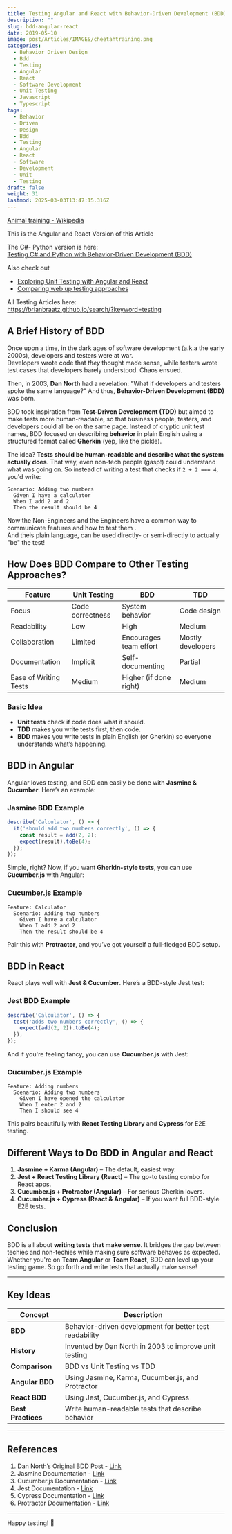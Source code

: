 ```yaml
---
title: Testing Angular and React with Behavior-Driven Development (BDD)
description: ""
slug: bdd-angular-react
date: 2019-05-10
image: post/Articles/IMAGES/cheetahtraining.png
categories:
  - Behavior Driven Design
  - Bdd
  - Testing
  - Angular
  - React
  - Software Development
  - Unit Testing
  - Javascript
  - Typescript
tags:
  - Behavior
  - Driven
  - Design
  - Bdd
  - Testing
  - Angular
  - React
  - Software
  - Development
  - Unit
  - Testing
draft: false
weight: 31
lastmod: 2025-03-03T13:47:15.316Z
---
```

[Animal training - Wikipedia](https://en.wikipedia.org/wiki/Animal_training)

This is the Angular and React Version of this Article

The C#- Python version is here:\
[Testing C# and Python with Behavior-Driven Development (BDD)](/post/Articles/_25new/BDD-Testing%20CSharp%20Python.md)

Also check out

* [Exploring Unit Testing with Angular and React](/post/Articles/_25new/Exploring%20Unit%20Testing%20Angular%20and%20React.md)
* [Comparing web up testing approaches](/post/Articles/_new6/Comparing%20web%20up%20testing%20approaches.md)

All Testing Articles here:\
https://brianbraatz.github.io/search/?keyword=testing

<!-- 
# Behavior Driven Design (BDD): Its History and How It Relates to Testing

## Once Upon a Time in Software Land...

You ever looked at a test case and thought, "What on Earth is this even testing?" You're not alone. Developers and testers have been scratching their heads at cryptic unit tests for years. Enter **Behavior Driven Development (BDD)**—the hero we didn't know we needed but totally deserve.

Imagine it's 2003. The internet is slow, flip phones are a thing, and unit tests are confusing as heck. Dan North, a software consultant, was tired of seeing developers struggle with writing meaningful tests. So, like any good problem solver, he invented a better way: **Behavior Driven Development**.

-->

## A Brief History of BDD

Once upon a time, in the dark ages of software development (a.k.a the early 2000s), developers and testers were at war.\
Developers wrote code that *they* thought made sense, while testers wrote test cases that developers barely understood. Chaos ensued.

Then, in 2003, **Dan North** had a revelation: "What if developers and testers spoke the same language?" And thus, **Behavior-Driven Development (BDD)** was born.

BDD took inspiration from **Test-Driven Development (TDD)** but aimed to make tests more human-readable, so that business people, testers, and developers could all be on the same page. Instead of cryptic unit test names, BDD focused on describing **behavior** in plain English using a structured format called **Gherkin** (yep, like the pickle).

The idea? **Tests should be human-readable and describe what the system actually does**. That way, even non-tech people (gasp!) could understand what was going on. So instead of writing a test that checks if `2 + 2 === 4`, you'd write:

```gherkin
Scenario: Adding two numbers
  Given I have a calculator
  When I add 2 and 2
  Then the result should be 4
```

Now the Non-Engineers and the Engineers have a common way to communicate features and how to test them .\
And theis plain language, can be used directly- or semi-directly to actually "be" the test!

## How Does BDD Compare to Other Testing Approaches?

| Feature               | Unit Testing     | BDD                    | TDD               |
| --------------------- | ---------------- | ---------------------- | ----------------- |
| Focus                 | Code correctness | System behavior        | Code design       |
| Readability           | Low              | High                   | Medium            |
| Collaboration         | Limited          | Encourages team effort | Mostly developers |
| Documentation         | Implicit         | Self-documenting       | Partial           |
| Ease of Writing Tests | Medium           | Higher (if done right) | Medium            |

### Basic Idea

* **Unit tests** check if code does what it should.
* **TDD** makes you write tests first, then code.
* **BDD** makes you write tests in plain English (or Gherkin) so everyone understands what’s happening.

## BDD in Angular

Angular loves testing, and BDD can easily be done with **Jasmine & Cucumber**. Here’s an example:

### Jasmine BDD Example

```typescript
describe('Calculator', () => {
  it('should add two numbers correctly', () => {
    const result = add(2, 2);
    expect(result).toBe(4);
  });
});
```

Simple, right? Now, if you want **Gherkin-style tests**, you can use **Cucumber.js** with Angular:

### Cucumber.js Example

```gherkin
Feature: Calculator
  Scenario: Adding two numbers
    Given I have a calculator
    When I add 2 and 2
    Then the result should be 4
```

Pair this with **Protractor**, and you’ve got yourself a full-fledged BDD setup.

## BDD in React

React plays well with **Jest & Cucumber**. Here’s a BDD-style Jest test:

### Jest BDD Example

```typescript
describe('Calculator', () => {
  test('adds two numbers correctly', () => {
    expect(add(2, 2)).toBe(4);
  });
});
```

And if you're feeling fancy, you can use **Cucumber.js** with Jest:

### Cucumber.js Example

```gherkin
Feature: Adding numbers
  Scenario: Adding two numbers
    Given I have opened the calculator
    When I enter 2 and 2
    Then I should see 4
```

This pairs beautifully with **React Testing Library** and **Cypress** for E2E testing.

## Different Ways to Do BDD in Angular and React

1. **Jasmine + Karma (Angular)** – The default, easiest way.
2. **Jest + React Testing Library (React)** – The go-to testing combo for React apps.
3. **Cucumber.js + Protractor (Angular)** – For serious Gherkin lovers.
4. **Cucumber.js + Cypress (React & Angular)** – If you want full BDD-style E2E tests.

## Conclusion

BDD is all about **writing tests that make sense**. It bridges the gap between techies and non-techies while making sure software behaves as expected. Whether you're on **Team Angular** or **Team React**, BDD can level up your testing game. So go forth and write tests that actually make sense!

***

## Key Ideas

| Concept            | Description                                             |
| ------------------ | ------------------------------------------------------- |
| **BDD**            | Behavior-driven development for better test readability |
| **History**        | Invented by Dan North in 2003 to improve unit testing   |
| **Comparison**     | BDD vs Unit Testing vs TDD                              |
| **Angular BDD**    | Using Jasmine, Karma, Cucumber.js, and Protractor       |
| **React BDD**      | Using Jest, Cucumber.js, and Cypress                    |
| **Best Practices** | Write human-readable tests that describe behavior       |

***

## References

1. Dan North’s Original BDD Post - [Link](https://dannorth.net/introducing-bdd/)
2. Jasmine Documentation - [Link](https://jasmine.github.io/)
3. Cucumber.js Documentation - [Link](https://cucumber.io/docs/)
4. Jest Documentation - [Link](https://jestjs.io/)
5. Cypress Documentation - [Link](https://www.cypress.io/)
6. Protractor Documentation - [Link](https://www.protractortest.org/)

***

Happy testing! 🚀
